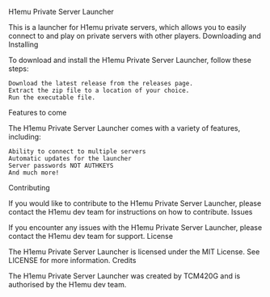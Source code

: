 H1emu Private Server Launcher

This is a launcher for H1emu private servers, which allows you to easily connect to and play on private servers with other players.
Downloading and Installing

To download and install the H1emu Private Server Launcher, follow these steps:

    Download the latest release from the releases page.
    Extract the zip file to a location of your choice.
    Run the executable file.

Features to come

The H1emu Private Server Launcher comes with a variety of features, including:

    Ability to connect to multiple servers
    Automatic updates for the launcher
    Server passwords NOT AUTHKEYS
    And much more!

Contributing

If you would like to contribute to the H1emu Private Server Launcher, please contact the H1emu dev team for instructions on how to contribute.
Issues

If you encounter any issues with the H1emu Private Server Launcher, please contact the H1emu dev team for support.
License

The H1emu Private Server Launcher is licensed under the MIT License. See LICENSE for more information.
Credits

The H1emu Private Server Launcher was created by TCM420G and is authorised by the H1emu dev team.
